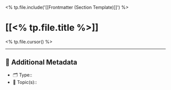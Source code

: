 <% tp.file.include('[[Frontmatter (Section Template)]]') %>

# [[<% tp.file.title %>]]

<% tp.file.cursor() %>

---

## 📇 Additional Metadata

- 🗂 Type:: 
- 💬 Topic(s)::